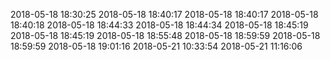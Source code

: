 2018-05-18 18:30:25
2018-05-18 18:40:17
2018-05-18 18:40:17
2018-05-18 18:40:18
2018-05-18 18:44:33
2018-05-18 18:44:34
2018-05-18 18:45:19
2018-05-18 18:45:19
2018-05-18 18:55:48
2018-05-18 18:59:59
2018-05-18 18:59:59
2018-05-18 19:01:16
2018-05-21 10:33:54
2018-05-21 11:16:06
